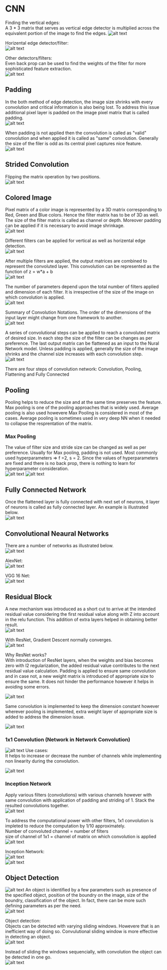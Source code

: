 # CNN

Finding the vertical edges:  
A 3 * 3 matrix that serves as vertical edge detector is multiplied across the equivalent portion of the image to find the edges.
![alt text](https://github.com/BPrasad123/CNN/blob/master/Convolution_Edge%20Detection.png)

Horizental edge detector/filter:  
![alt text](https://github.com/BPrasad123/CNN/blob/master/Vertical%20and%20Horizental%20Edge%20Detectors.png)

Other detectors/filters:  
Even back prop can be used to find the weights of the filter for more sophisticated feature extraction.  
![alt text](https://github.com/BPrasad123/CNN/blob/master/Other%20Detectors.png) 

## Padding ##
In the both method of edge detection, the image size shrinks with every convolution and critical information is also being lost. To address this issue additional pixel layer is padded on the image pixel matrix that is called padding.  
![alt text](https://github.com/BPrasad123/CNN/blob/master/Padding.png)

When padding is not applied then the convolution is called as "valid" convolution and when applied it is called as "same" convolution. Generally the size of the filer is odd as its central pixel captures nice feature.  
![alt text](https://github.com/BPrasad123/CNN/blob/master/Padding%20Size.png)

## Strided Convolution ##
Flipping the matrix operation by two positions.  
![alt text](https://github.com/BPrasad123/CNN/blob/master/Strided%20Convolution.png)

## Colored Image ##
Pixel matrix of a color image is represented by a 3D matrix corresponding to Red, Green and Blue colors. Hence the filter matrix has to be of 3D as well. The size of the filter matrix is called as channel or depth. Moreover padding can be applied if it is necessary to avoid image shrinkage.  
![alt text](https://github.com/BPrasad123/CNN/blob/master/With%20RGB.png)  

Different filters can be applied for vertical as well as horizental edge detection.  
![alt text](https://github.com/BPrasad123/CNN/blob/master/RGB%20With%20Both%20Vertical%20and%20Horizental%20Convolution.png)  

After multiple filters are applied, the output matrices are combined to represent the convoluted layer. This convolution can be represented as the function of z = w*a + b  
![alt text](https://github.com/BPrasad123/CNN/blob/master/Convolutional%20Layer.png)

The number of parameters depend upon the total number of filters applied and dimension of each filter. It is irrespective of the size of the image on which convolution is applied.  
![alt text](https://github.com/BPrasad123/CNN/blob/master/Parameters%20of%20Convolution%20Layer.png)

Summary of Convolution Notations. The order of the dimensions of the input layer might change from one framework to another.  
![alt text](https://github.com/BPrasad123/CNN/blob/master/Convolution%20Notations.png)

A series of convolutional steps can be applied to reach a convoluted matrix of desired size. In each step the size of the filter can be changes as per preference. The last output matrix can be flattened as an input to the Nural Network model. Unless padding is applied, generally the size of the image shrinks and the channel size increases with each convolution step.  
![alt text](https://github.com/BPrasad123/CNN/blob/master/ConvNet.png)

There are four steps of convolution network: Convolution, Pooling, Flattening and Fully Connected  

## Pooling ##
Pooling helps to reduce the size and at the same time preserves the feature. Max pooling is one of the pooling approaches that is widely used. Average pooling is also used howevere Max Pooling is considered in most of the cases. Average pooling is sometimes used in very deep NN when it needed to collapse the resprentation of the matrix.  

### Max Pooling ###
The value of filter size and stride size can be changed as well as per preference. Usually for Max pooling, padding is not used. Most commonly used hyperparameters => f =2, s = 2. Since the values of hyperparameters are fixed and there is no back prop, there is nothing to learn for hyperparameter consideration.  
![alt text](https://github.com/BPrasad123/CNN/blob/master/Max%20Pooling.png)
![alt text](https://github.com/BPrasad123/CNN/blob/master/Pooling%20Summary.png)

## Fully Connected Network ##
Once the flattened layer is fully connected with next set of neurons, it layer of neurons is called as fully connected layer. An example is illustrated below.  
![alt text](https://github.com/BPrasad123/CNN/blob/master/Fully%20Connected%20Network.png)


## Convolutional Neaural Networks ##
There are a number of networks as illustrated below.  
![alt text](https://github.com/BPrasad123/CNN/blob/master/C%20Networks.png)

AlexNet:  
![alt text](https://github.com/BPrasad123/CNN/blob/master/AlexNet.png)

VGG 16 Net:  
![alt text](https://github.com/BPrasad123/CNN/blob/master/VGG.png)
  
## Residual Block ##
A new mechanism was introduced as a short cut to arrive at the intended residual value considering the first residual value along with Z into account in the relu function. This addition of extra layers helped in obtaining better result.  
![alt text](https://github.com/BPrasad123/CNN/blob/master/Residual%20Block.png)

With ResNet, Gradient Descent normally converges.  
![alt text](https://github.com/BPrasad123/CNN/blob/master/GD%20with%20ResNet.png)

Why ResNet works?  
With introduction of ResNet layers, when the weights and bias becomes zero with l2 regularization, the added residual value contributes to the next residual value calculation. Padding is applied to ensure same convolution and in case not, a new weight matrix is introduced of appropriate size to ensure the same. It does not hinder the performance however it helps in avoiding some errors.  

![alt text](https://github.com/BPrasad123/CNN/blob/master/Why%20ResNet%20works.png)

Same convolution is implemented to keep the dimension constant however wherever pooling is implemented, extra weight layer of appropriate size is added to address the dimension issue.  

![alt text](https://github.com/BPrasad123/CNN/blob/master/ResNet.png)

### 1x1 Convolution (Network in Network Convolution) ###
![alt text](https://github.com/BPrasad123/CNN/blob/master/1x1%20Convolution.png)
Use cases:  
It helps to increase or decrease the number of channels while implementing non linearity during the convolution.  

![alt text](https://github.com/BPrasad123/CNN/blob/master/1x1%20Convolution%20use%20case.png)

### Inception Network ###
Apply various filters (convolutions) with various channels however with same convolution with application of padding and striding of 1. Stack the resulted convolutions together.  
![alt text](https://github.com/BPrasad123/CNN/blob/master/Motivation%20for%20Inception%20Network.png)

To address the computational power with other filters, 1x1 convolution is impleted to reduce the computation by 1/10 approximately.  
Number of convoluted channel = number of filters  
size of channel of 1x1 = channel of matrix on which convolution is applied  
![alt text](https://github.com/BPrasad123/CNN/blob/master/1x1%20to%20reduce%20computation.png)

Inception Network:  
![alt text](https://github.com/BPrasad123/CNN/blob/master/Inception%20Module.png)  
![alt text](https://github.com/BPrasad123/CNN/blob/master/Inception%20Network.png)

## Object Detection ##

![alt text](https://github.com/BPrasad123/CNN/blob/master/Object%20Classification%20with%20Localization.png)
An object is identified by a few parameters such as presence of the specified object, position of the boundry on the image, size of the boundry, classification of the object. In fact, there can be more such defining parameters as per the need.  
![alt text](https://github.com/BPrasad123/CNN/blob/master/Defining%20Target.png)

Object detection:  
Objects can be detected with varying sliding windows. Howevere that is an inefficient way of doing so. Convulutional sliding window is more effective in detecting an object.  
![alt text](https://github.com/BPrasad123/CNN/blob/master/Convolution%20implementation%20with%20sliding.png)

Instead of sliding the windows sequencially, with convolution the object can be detected in one go.  
![alt text](https://github.com/BPrasad123/CNN/blob/master/Convolution%20implementation%20with%20sliding%202.png)

